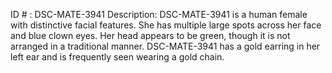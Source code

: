 ID # : DSC-MATE-3941
Description: DSC-MATE-3941 is a human female with distinctive facial features. She has multiple large spots across her face and blue clown eyes. Her head appears to be green, though it is not arranged in a traditional manner. DSC-MATE-3941 has a gold earring in her left ear and is frequently seen wearing a gold chain.